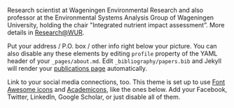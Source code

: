 <!-- Introduction of Donghao Xu -->
Research scientist at Wageningen Environmental Research and also professor at the Environmental Systems Analysis Group of Wageningen University, holding the chair "Integrated nutrient impact assessment”.  More details in [Research@WUR](https://research.wur.nl/en/persons/wim-de-vries).

Put your address / P.O. box / other info right below your picture. You can also disable any these elements by editing `profile` property of the YAML header of your `_pages/about.md`. Edit `_bibliography/papers.bib` and Jekyll will render your [publications page](/al-folio/publications/) automatically.

Link to your social media connections, too. This theme is set up to use [Font Awesome icons](https://fontawesome.com/) and [Academicons](https://jpswalsh.github.io/academicons/), like the ones below. Add your Facebook, Twitter, LinkedIn, Google Scholar, or just disable all of them.